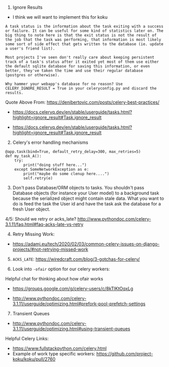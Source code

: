 1. Ignore Results
- I think we will want to implement this for koku
```
A task status is the information about the task exiting with a success or failure. It can be useful for some kind of statistics later on. The big thing to note here is that the exit status is not the result of the job that the task was performing, that information is most likely some sort of side effect that gets written to the database (ie. update a user's friend list).

Most projects I've seen don't really care about keeping persistent track of a task's status after it exited yet most of them use either the default sqlite database for saving this information, or even better, they've taken the time and use their regular database (postgres or otherwise).

Why hammer your webapp's database for no reason? Use CELERY_IGNORE_RESULT = True in your celeryconfig.py and discard the results.
```
Quote Above From: https://denibertovic.com/posts/celery-best-practices/
- https://docs.celeryq.dev/en/stable/userguide/tasks.html?highlight=ignore_result#Task.ignore_result

- https://docs.celeryq.dev/en/stable/userguide/tasks.html?highlight=ignore_result#Task.ignore_result

2. Celery's error handling mechanisms
```
@app.task(bind=True, default_retry_delay=300, max_retries=5)
def my_task_A():
    try:
        print("doing stuff here...")
    except SomeNetworkException as e:
        print("maybe do some clenup here....")
        self.retry(e)
```

3. Don't pass Database/ORM objects to tasks.
You shouldn't pass Database objects (for instance your User model) to a background task because the serialized object might contain stale data. What you want to do is feed the task the User id and have the task ask the database for a fresh User object.

4/5: Should we retry or acks_late? http://www.pythondoc.com/celery-3.1.11/faq.html#faq-acks-late-vs-retry

4. Retry Missing Work:
- https://adamj.eu/tech/2020/02/03/common-celery-issues-on-django-projects/#not-retrying-missed-work


5. `ACKS_LATE`: https://wiredcraft.com/blog/3-gotchas-for-celery/

6. Look into `-ofair` option for our celery workers:

Helpful chat for thinking about how ofair works
- https://groups.google.com/g/celery-users/c/8kTlKtOqxLg

- http://www.pythondoc.com/celery-3.1.11/userguide/optimizing.html#prefork-pool-prefetch-settings

7. Transient Queues
- http://www.pythondoc.com/celery-3.1.11/userguide/optimizing.html#using-transient-queues


Helpful Celery Links:
- https://www.fullstackpython.com/celery.html
- Example of work type specific workers: https://github.com/project-koku/koku/pull/2760